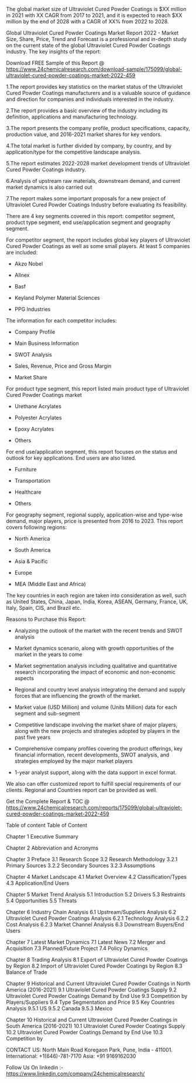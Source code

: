 The global market size of Ultraviolet Cured Powder Coatings is $XX million in 2021 with XX CAGR from 2017 to 2021, and it is expected to reach $XX million by the end of 2028 with a CAGR of XX% from 2022 to 2028.

Global Ultraviolet Cured Powder Coatings Market Report 2022 - Market Size, Share, Price, Trend and Forecast is a professional and in-depth study on the current state of the global Ultraviolet Cured Powder Coatings industry. The key insights of the report:

Download FREE Sample of this Report @ https://www.24chemicalresearch.com/download-sample/175099/global-ultraviolet-cured-powder-coatings-market-2022-459

1.The report provides key statistics on the market status of the Ultraviolet Cured Powder Coatings manufacturers and is a valuable source of guidance and direction for companies and individuals interested in the industry.

2.The report provides a basic overview of the industry including its definition, applications and manufacturing technology.

3.The report presents the company profile, product specifications, capacity, production value, and 2016-2021 market shares for key vendors.

4.The total market is further divided by company, by country, and by application/type for the competitive landscape analysis.

5.The report estimates 2022-2028 market development trends of Ultraviolet Cured Powder Coatings industry.

6.Analysis of upstream raw materials, downstream demand, and current market dynamics is also carried out

7.The report makes some important proposals for a new project of Ultraviolet Cured Powder Coatings Industry before evaluating its feasibility.

There are 4 key segments covered in this report: competitor segment, product type segment, end use/application segment and geography segment.

For competitor segment, the report includes global key players of Ultraviolet Cured Powder Coatings as well as some small players. At least 5 companies are included:

* Akzo Nobel

* Allnex

* Basf

* Keyland Polymer Material Sciences

* PPG Industries

The information for each competitor includes:

* Company Profile

* Main Business Information

* SWOT Analysis

* Sales, Revenue, Price and Gross Margin

* Market Share

For product type segment, this report listed main product type of Ultraviolet Cured Powder Coatings market

* Urethane Acrylates

* Polyester Acrylates

* Epoxy Acrylates

* Others

For end use/application segment, this report focuses on the status and outlook for key applications. End users are also listed.

* Furniture

* Transportation

* Healthcare

* Others

For geography segment, regional supply, application-wise and type-wise demand, major players, price is presented from 2016 to 2023. This report covers following regions:

* North America

* South America

* Asia & Pacific

* Europe

* MEA (Middle East and Africa)

The key countries in each region are taken into consideration as well, such as United States, China, Japan, India, Korea, ASEAN, Germany, France, UK, Italy, Spain, CIS, and Brazil etc.

Reasons to Purchase this Report:

* Analyzing the outlook of the market with the recent trends and SWOT analysis

* Market dynamics scenario, along with growth opportunities of the market in the years to come

* Market segmentation analysis including qualitative and quantitative research incorporating the impact of economic and non-economic aspects

* Regional and country level analysis integrating the demand and supply forces that are influencing the growth of the market.

* Market value (USD Million) and volume (Units Million) data for each segment and sub-segment

* Competitive landscape involving the market share of major players, along with the new projects and strategies adopted by players in the past five years

* Comprehensive company profiles covering the product offerings, key financial information, recent developments, SWOT analysis, and strategies employed by the major market players

* 1-year analyst support, along with the data support in excel format.

We also can offer customized report to fulfill special requirements of our clients. Regional and Countries report can be provided as well.

Get the Complete Report & TOC @ https://www.24chemicalresearch.com/reports/175099/global-ultraviolet-cured-powder-coatings-market-2022-459

Table of content
Table of Content

Chapter 1 Executive Summary

Chapter 2 Abbreviation and Acronyms

Chapter 3 Preface
3.1 Research Scope
3.2 Research Methodology
3.2.1 Primary Sources
3.2.2 Secondary Sources
3.2.3 Assumptions

Chapter 4 Market Landscape
4.1 Market Overview
4.2 Classification/Types
4.3 Application/End Users

Chapter 5 Market Trend Analysis
5.1 Introduction
5.2 Drivers
5.3 Restraints
5.4 Opportunities
5.5 Threats

Chapter 6 Industry Chain Analysis
6.1 Upstream/Suppliers Analysis
6.2 Ultraviolet Cured Powder Coatings Analysis
6.2.1 Technology Analysis
6.2.2 Cost Analysis
6.2.3 Market Channel Analysis
6.3 Downstream Buyers/End Users

Chapter 7 Latest Market Dynamics
7.1 Latest News
7.2 Merger and Acquisition
7.3 Planned/Future Project
7.4 Policy Dynamics

Chapter 8 Trading Analysis
8.1 Export of Ultraviolet Cured Powder Coatings by Region
8.2 Import of Ultraviolet Cured Powder Coatings by Region
8.3 Balance of Trade

Chapter 9 Historical and Current Ultraviolet Cured Powder Coatings in North America (2016-2021)
9.1 Ultraviolet Cured Powder Coatings Supply
9.2 Ultraviolet Cured Powder Coatings Demand by End Use
9.3 Competition by Players/Suppliers
9.4 Type Segmentation and Price
9.5 Key Countries Analysis
9.5.1 US
9.5.2 Canada
9.5.3 Mexico

Chapter 10 Historical and Current Ultraviolet Cured Powder Coatings in South America (2016-2021)
10.1 Ultraviolet Cured Powder Coatings Supply
10.2 Ultraviolet Cured Powder Coatings Demand by End Use
10.3 Competition by

CONTACT US:
North Main Road Koregaon Park, Pune, India - 411001.
International: +1(646)-781-7170
Asia: +91 9169162030

Follow Us On linkedin :- https://www.linkedin.com/company/24chemicalresearch/
